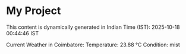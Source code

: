 # My Project

This content is dynamically generated in Indian Time (IST): 2025-10-18 00:44:46 IST


Current Weather in Coimbatore:
Temperature: 23.88 °C
Condition: mist
